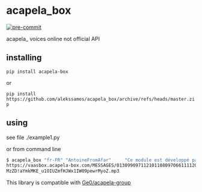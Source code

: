 # acapela_box

[![pre-commit](https://img.shields.io/badge/pre--commit-enabled-brightgreen?logo=pre-commit&logoColor=white)](https://github.com/pre-commit/pre-commit)

acapela_ voices online not official API

## installing
`pip install acapela-box`

or

`pip install https://github.com/alekssamos/acapela_box/archive/refs/heads/master.zip`

## using
see file ./example1.py

or from command line
```bash
$ acapela_box "fr-FR" "AntoineFromAfar"     "Ce module est développé par un français."
https://vaasbox.acapela-box.com/MESSAGES/013099097112101108097066111120095086050/Listen.php?q=NiivxaaFRPDRk2FD7Lfg!CV7fN
MzZD!aYmkMKE_u1OIUZmfHJWx1IW09pewrMyoZ.mp3
```

This library is compatible with [Ge0/acapela-group](https://github.com/Ge0/acapela-group)
